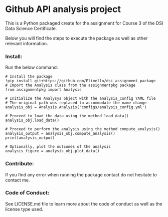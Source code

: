# Github API analysis project

This is a Python packaged create for the assignment for Course 3 of the DSI Data Science Certificate.

Below you will find the steps to execute the package as well as other relevant information.

### Install:

Run the below command:

```
# Install the package
!pip install git+https://github.com/Elimello/dsi_assignment_package
# Import the Analysis class from the assignmentpkg package
from assignmentpkg import Analysis

# Initialize the Analysys object with the analysis_config YAML file
# The original path was replaced to accommodate the name change
analysis_obj = Analysis.Analysis('configs/analysis_config.yml')

# Proceed to load the data using the method load_data()
analysis_obj.load_data()

# Proceed to perform the analysis using the method compute_analysis()
analysis_output = analysis_obj.compute_analysis()
print(analysis_output)

# Optionally, plot the outcomes of the analysis
analysis_figure = analysis_obj.plot_data()
```

### Contribute:

If you find any error when running the package contact do not hesitate to contact me.

### Code of Conduct:

See LICENSE.md file to learn more about the code of conduct as well as the license type used.
